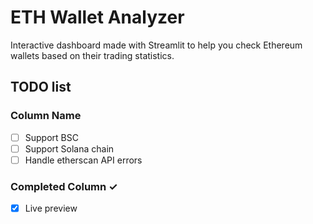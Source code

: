 # ETH Wallet Analyzer
Interactive dashboard made with Streamlit to help you check Ethereum wallets based on their trading statistics.

## TODO list
### Column Name
- [ ] Support BSC
- [ ] Support Solana chain
- [ ] Handle etherscan API errors

### Completed Column ✓
- [x] Live preview
